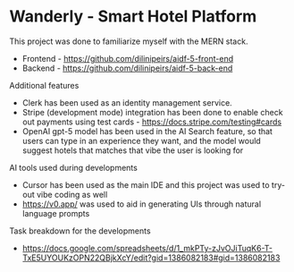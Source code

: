 # Wanderly - Smart Hotel Platform

This project was done to familiarize myself with the MERN stack.

- Frontend - https://github.com/dilinipeirs/aidf-5-front-end
- Backend - https://github.com/dilinipeirs/aidf-5-back-end

Additional features
- Clerk has been used as an identity management service.
- Stripe (development mode) integration has been done to enable check out payments using test cards - https://docs.stripe.com/testing#cards
- OpenAI gpt-5 model has been used in the AI Search feature, so that users can type in an experience they want, and the model would suggest hotels that matches that vibe the user is looking for

AI tools used during developments
- Cursor has been used as the main IDE and this project was used to try-out vibe coding as well
- https://v0.app/ was used to aid in generating UIs through natural language prompts

Task breakdown for the developments
- https://docs.google.com/spreadsheets/d/1_mkPTy-zJvOJiTuqK6-T-TxE5UYOUKzOPN22QBjkXcY/edit?gid=1386082183#gid=1386082183
